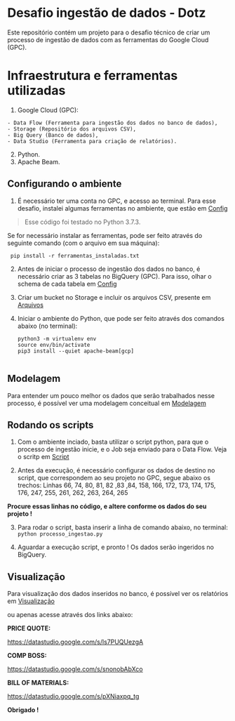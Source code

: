 # Desafio ingestão de dados - Dotz
Este repositório contém um projeto para o desafio técnico de criar um processo de ingestão de dados com as ferramentas do Google Cloud (GPC).

# Infraestrutura e ferramentas utilizadas
  1. Google Cloud (GPC): 
  
    - Data Flow (Ferramenta para ingestão dos dados no banco de dados), 
    - Storage (Repositório dos arquivos CSV), 
    - Big Query (Banco de dados), 
    - Data Studio (Ferramenta para criação de relatórios).
  2. Python.
  3. Apache Beam.

## Configurando o ambiente
  1. É necessário ter uma conta no GPC, e acesso ao terminal.
     Para esse desafio, instalei algumas ferramentas no ambiente, que estão em [Config](https://github.com/brenocezardias/dotz-desafio-dados/tree/main/Config)
  >  Esse código foi testado no Python 3.7.3.
  
  Se for necessário instalar as ferramentas, pode ser feito através do seguinte comando (com o arquivo em sua máquina):
  
     pip install -r ferramentas_instaladas.txt
  
  2. Antes de iniciar o processo de ingestão dos dados no banco, é necessário criar as 3 tabelas no BigQuery (GPC). Para isso, olhar o schema de cada tabela em
     [Config](https://github.com/brenocezardias/dotz-desafio-dados/tree/main/Config)
  
  3. Criar um bucket no Storage e incluir os arquivos CSV, presente em [Arquivos](https://github.com/brenocezardias/dotz-desafio-dados/tree/main/Arquivos)
  
  4. Iniciar o ambiente do Python, que pode ser feito através dos comandos abaixo (no terminal):
     
      ```pip3 install --upgrade virtualenv --user
      python3 -m virtualenv env
      source env/bin/activate
      pip3 install --quiet apache-beam[gcp]
  
## Modelagem
  Para entender um pouco melhor os dados que serão trabalhados nesse processo, é possível ver uma modelagem conceitual em
  [Modelagem](https://github.com/brenocezardias/dotz-desafio-dados/tree/main/Modelagem)
  
## Rodando os scripts
  
  1. Com o ambiente inciado, basta utilizar o script python, para que o processo de ingestão inicie, e o Job seja enviado para o Data Flow.
  Veja o scritp em [Script](https://github.com/brenocezardias/dotz-desafio-dados/tree/main/Script)
  
  2. Antes da execução, é necessário configurar os dados de destino no script, que correspondem ao seu projeto no GPC, segue abaixo os trechos:
  Linhas 66, 74, 80, 81, 82 ,83 ,84, 158, 166, 172, 173, 174, 175, 176, 247, 255, 261, 262, 263, 264, 265
  
  **Procure essas linhas no código, e altere conforme os dados do seu projeto !**
  
  3. Para rodar o script, basta inserir a linha de comando abaixo, no terminal:
  `python processo_ingestao.py`
  
  4. Aguardar a execução script, e pronto ! Os dados serão ingeridos no BigQuery.
  
  
## Visualização
  Para visualização dos dados inseridos no banco, é possível ver os relatórios em 
  [Visualização](https://github.com/brenocezardias/dotz-desafio-dados/tree/main/Visualiza%C3%A7%C3%A3o)
  
  
  ou apenas acesse através dos links abaixo:
  
  **PRICE QUOTE:**

  https://datastudio.google.com/s/ls7PUQUezgA

  **COMP BOSS:**

  https://datastudio.google.com/s/snonobAbXco

  **BILL OF MATERIALS:**

  https://datastudio.google.com/s/pXNiaxpq_tg
  
  
  **Obrigado !**
